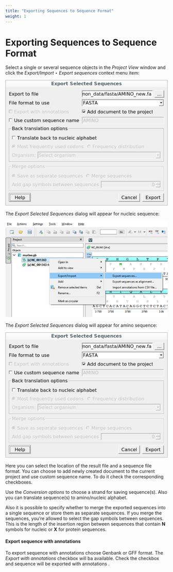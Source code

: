 ```yaml
---
title: "Exporting Sequences to Sequence Format"
weight: 1
---
```



# Exporting Sequences to Sequence Format

Select a single or several sequence objects in the _Project View_ window and click the _Export/Import ‣ Export sequences_ context menu item:


![](/images/65929305/68812806.png)

The _Export Selected Sequences_ dialog will appear for nucleic sequence:


![](/images/65929305/68812825.png)

The _Export Selected Sequences_ dialog will appear for amino sequence:


![](/images/65929305/65929306.png)

Here you can select the location of the result file and a sequence file format. You can choose to add newly created document to the current project and use custom sequence name. To do it check the corresponding checkboxes.

Use the _Conversion options_ to choose a strand for saving sequence(s). Also you can translate sequence(s) to amino/nucleic alphabet.

Also it is possible to specify whether to merge the exported sequences into a single sequence or store them as separate sequences. If you merge the sequences, you’re allowed to select the gap symbols between sequences. This is the length of the insertion region between sequences that contain **N** symbols for nucleic or **X** for protein sequences.

#### Export sequence with annotations

To export sequence with annotations choose Genbank or GFF format. The _Export with annotations_ checkbox will ba available. Check the checkbox and sequence will be exported with annotations .
